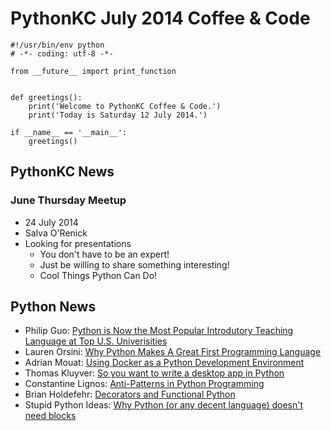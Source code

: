 # PythonKC July 2014 Coffee & Code

~~~~{python}
#!/usr/bin/env python
# -*- coding: utf-8 -*-

from __future__ import print_function


def greetings():
    print('Welcome to PythonKC Coffee & Code.')
    print('Today is Saturday 12 July 2014.')

if __name__ == '__main__':
    greetings()

~~~~

## PythonKC News

### June Thursday Meetup

* 24 July 2014
* Salva O'Renick
* Looking for presentations
    * You don't have to be an expert!
    * Just be willing to share something interesting!
    * Cool Things Python Can Do!

## Python News

* Philip Guo: [Python is Now the Most Popular Introdutory Teaching Language at Top U.S. Univerisities](http://cacm.acm.org/blogs/blog-cacm/176450-python-is-now-the-most-popular-introductory-teaching-language-at-top-us-universities/fulltext)
* Lauren Orsini: [Why Python Makes A Great First Programming Language](http://readwrite.com/2014/07/08/what-makes-python-easy-to-learn)
* Adrian Mouat: [Using Docker as a Python Development Environment](http://continuousdelivery.uglyduckling.nl/uncategorized/using-docker-as-a-python-development-environment/)
* Thomas Kluyver: [So you want to write a desktop app in Python](http://takluyver.github.io/posts/so-you-want-to-write-a-desktop-app-in-python.html)
* Constantine Lignos: [Anti-Patterns in Python Programming](http://takluyver.github.io/posts/so-you-want-to-write-a-desktop-app-in-python.html)
* Brian Holdefehr: [Decorators and Functional Python](http://www.brianholdefehr.com/decorators-and-functional-python)
* Stupid Python Ideas: [Why Python (or any decent language) doesn't need blocks](http://stupidpythonideas.blogspot.it/2014/06/why-python-or-any-decent-language.html)
